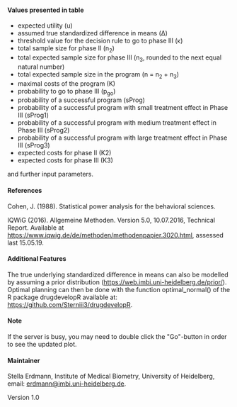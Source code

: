 #### Values presented in table
* expected utility (u)
* assumed true standardized difference in means (&Delta;)
* threshold value for the decision rule to go to phase III (&kappa;)
* total sample size for phase II (n<sub>2</sub>)
* total expected sample size for phase III (n<sub>3</sub>, rounded to the next equal natural number)
* total expected sample size in the program (n = n<sub>2</sub> + n<sub>3</sub>)
* maximal costs of the program (K)
* probability to go to phase III (p<sub>go</sub>)
* probability of a successful program (sProg)
* probability of a successful program with small treatment effect in Phase III (sProg1)
* probability of a successful program with medium treatment effect in Phase III (sProg2)
* probability of a successful program with large treatment effect in Phase III (sProg3)
* expected costs for phase II (K2)
* expected costs for phase III (K3)

and further input parameters.


#### References

Cohen, J. (1988). Statistical power analysis for the behavioral sciences.

IQWiG (2016). Allgemeine Methoden. Version 5.0, 10.07.2016, Technical Report. Available at https://www.iqwig.de/de/methoden/methodenpapier.3020.html, assessed last 15.05.19.


#### Additional Features
The true underlying standardized difference in means can also be modelled by assuming a prior distribution (https://web.imbi.uni-heidelberg.de/prior/). Optimal planning can then be done with the function optimal_normal() of the R package drugdevelopR available at: https://github.com/Sterniii3/drugdevelopR.

#### Note

If the server is busy, you may need to double click the "Go"-button in order to see the updated plot.

#### Maintainer

Stella Erdmann, Institute of Medical Biometry, University of Heidelberg, email: erdmann@imbi.uni-heidelberg.de.

Version 1.0




